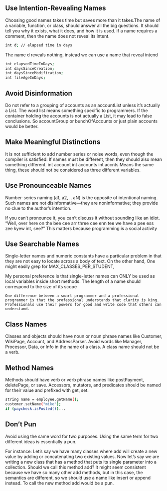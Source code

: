 ## Use Intention-Revealing Names
Choosing good names takes time but saves more than it takes.The name of a variable, function, or class, should answer all the big questions. It
should tell you why it exists, what it does, and how it is used. If a name requires a comment,
then the name does not reveal its intent.
```bash
int d; // elapsed time in days
```

The name d reveals nothing, instead we can use a name that reveal intend
```bash
int elapsedTimeInDays;
int daysSinceCreation;
int daysSinceModification;
int fileAgeInDays;
```

## Avoid Disinformation
Do not refer to a grouping of accounts as an accountList unless it’s actually a List.
The word list means something specific to programmers. If the container holding the
accounts is not actually a List, it may lead to false conclusions. So accountGroup or
bunchOfAccounts or just plain accounts would be better.

## Make Meaningful Distinctions
It is not sufficient to add number series or noise words, even though the compiler is
satisfied. If names must be different, then they should also mean something different.
int account
int accounts
int accnts
Means the same thing, these should not be considered as three different variables.

## Use Pronounceable Names
Number-series naming (a1, a2, .. aN) is the opposite of intentional naming. Such
names are not disinformative—they are noninformative; they provide no clue to the
author’s intention.

If you can’t pronounce it, you can’t discuss it without sounding like an idiot. “Well,
over here on the bee cee arr three cee enn tee we have a pee ess zee kyew int, see?” This
matters because programming is a social activity

## Use Searchable Names
Single-letter names and numeric constants have a particular problem in that they are not
easy to locate across a body of text. On the other hand, One might easily grep for MAX_CLASSES_PER_STUDENT,

My personal preference is that single-letter names can ONLY be used as local variables
inside short methods. The length of a name should correspond to the size of its scope

`One difference between a smart programmer and a professional programmer is that
the professional understands that clarity is king. Professionals use their powers for good
and write code that others can understand.`

## Class Names
Classes and objects should have noun or noun phrase names like Customer, WikiPage,
Account, and AddressParser. Avoid words like Manager, Processor, Data, or Info in the name
of a class. A class name should not be a verb.

## Method Names
Methods should have verb or verb phrase names like postPayment, deletePage, or save.
Accessors, mutators, and predicates should be named for their value and prefixed with get,
set.
```bash
string name = employee.getName();
customer.setName("mike");
if (paycheck.isPosted())...
```
## Don’t Pun
Avoid using the same word for two purposes. Using the same term for two different ideas
is essentially a pun.

For instance: Let’s say we have many classes where add will create a
new value by adding or concatenating two existing values. Now let’s say we are writing a
new class that has a method that puts its single parameter into a collection. Should we call
this method add? It might seem consistent because we have so many other add methods,
but in this case, the semantics are different, so we should use a name like insert or append
instead. To call the new method add would be a pun.
